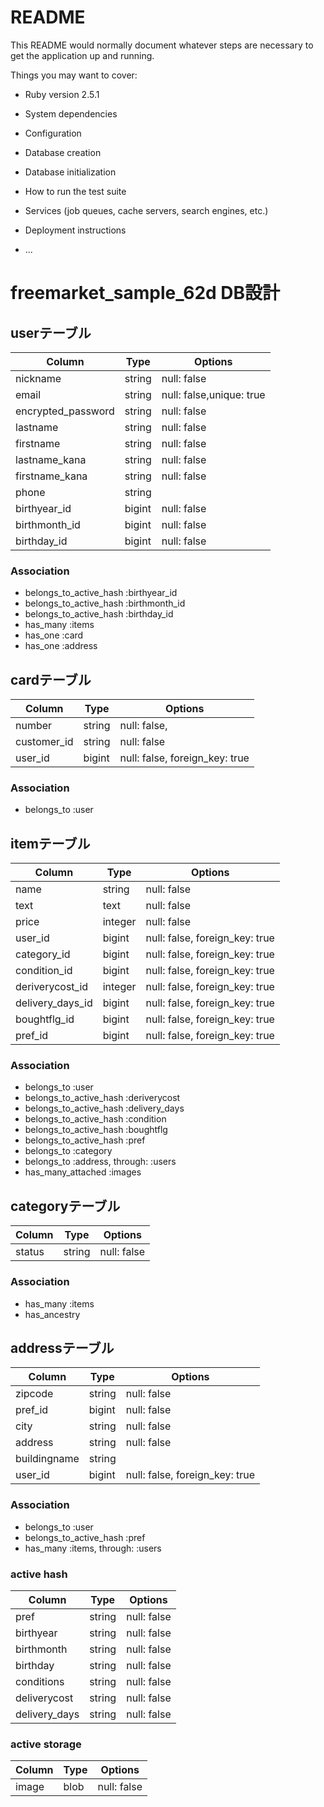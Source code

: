 # README

This README would normally document whatever steps are necessary to get the
application up and running.

Things you may want to cover:

* Ruby version
  2.5.1
* System dependencies

* Configuration

* Database creation

* Database initialization

* How to run the test suite

* Services (job queues, cache servers, search engines, etc.)

* Deployment instructions

* ...

# freemarket_sample_62d DB設計
## userテーブル
|Column|Type|Options|
|------|----|-------|
|nickname|string|null: false|
|email|string|null: false,unique: true|
|encrypted_password|string|null: false|
|lastname|string|null: false|
|firstname|string|null: false|
|lastname_kana|string|null: false|
|firstname_kana|string|null: false|
|phone|string||
|birthyear_id|bigint|null: false|
|birthmonth_id|bigint|null: false|
|birthday_id|bigint|null: false|

### Association
- belongs_to_active_hash :birthyear_id
- belongs_to_active_hash :birthmonth_id
- belongs_to_active_hash :birthday_id
- has_many :items
- has_one :card
- has_one :address


## cardテーブル
|Column|Type|Options|
|------|----|-------|
|number|string|null: false,|
|customer_id|string|null: false|
|user_id|bigint|null: false, foreign_key: true|

### Association
- belongs_to :user


## itemテーブル
|Column|Type|Options|
|------|----|-------|
|name|string|null: false|
|text|text|null: false|
|price|integer|null: false|
|user_id|bigint|null: false, foreign_key: true|
|category_id|bigint|null: false, foreign_key: true|
|condition_id|bigint|null: false, foreign_key: true|
|deriverycost_id|integer|null: false, foreign_key: true|
|delivery_days_id|bigint|null: false, foreign_key: true|
|boughtflg_id|bigint|null: false, foreign_key: true|
|pref_id|bigint|null: false, foreign_key: true|

### Association
- belongs_to :user
- belongs_to_active_hash :deriverycost
- belongs_to_active_hash :delivery_days
- belongs_to_active_hash :condition
- belongs_to_active_hash :boughtflg
- belongs_to_active_hash :pref
- belongs_to :category
- belongs_to :address, through: :users
- has_many_attached  :images


## categoryテーブル
Column|Type|Options|
|------|----|-------|
|status|string|null: false|

### Association
- has_many  :items
- has_ancestry


## addressテーブル
|Column|Type|Options|
|------|----|-------|
|zipcode|string|null: false|
|pref_id|bigint|null: false|
|city|string|null: false|
|address|string|null: false|
|buildingname|string||
|user_id|bigint|null: false, foreign_key: true|

### Association
- belongs_to :user
- belongs_to_active_hash :pref
- has_many  :items, through: :users


### active hash
|Column|Type|Options|
|------|----|-------|
|pref|string|null: false|
|birthyear|string|null: false|
|birthmonth|string|null: false|
|birthday|string|null: false|
|conditions|string|null: false|
|deliverycost|string|null: false|
|delivery_days|string|null: false|


### active storage
|Column|Type|Options|
|------|----|-------|
|image|blob|null: false|